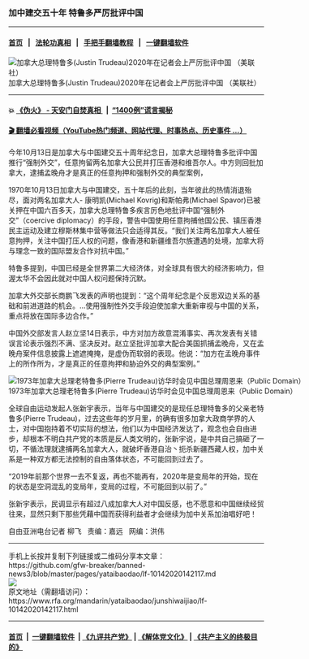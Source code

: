 ### 加中建交五十年   特鲁多严厉批评中国
------------------------

#### [首页](https://github.com/gfw-breaker/banned-news3/blob/master/README.md) &nbsp;&nbsp;|&nbsp;&nbsp; [法轮功真相](https://github.com/begood0513/basic/blob/master/README.md)  &nbsp;&nbsp;|&nbsp;&nbsp; [手把手翻墙教程](https://github.com/gfw-breaker/guides/wiki)  &nbsp;&nbsp;|&nbsp;&nbsp; [一键翻墙软件](https://github.com/gfw-breaker/nogfw/blob/master/README.md)  



<div id="headerimg">
 <img alt="加拿大总理特鲁多(Justin Trudeau)2020年在记者会上严厉批评中国 （美联社）" src="https://www.rfa.org/mandarin/yataibaodao/junshiwaijiao/lf-10142020142117.html/lf1014.jpg/@@images/6ed21e28-43b1-4b5e-9bd5-f280ffdba99f.jpeg" title="加拿大总理特鲁多(Justin Trudeau)2020年在记者会上严厉批评中国 （美联社）"/>
 <div id="headerimgcontents">
  <div id="headerimgcaption">
   <span>
    加拿大总理特鲁多(Justin Trudeau)2020年在记者会上严厉批评中国 （美联社）
   </span>
   <!-- zoomattribute -->
  </div>
  <!-- headerimgcaption -->
 </div>
 <!-- headerimagecontents -->
</div>

<hr/>


#### 💥 [《伪火》 - 天安门自焚真相 ](http://158.247.195.190:10000/videos/blog/weihuo.html)&nbsp; |&nbsp; [“1400例”谎言揭秘  ](http://158.247.195.190:10000/videos/blog/jiexi1400.html)

#### [ 🎬  翻墙必看视频（YouTube热门频道、网站代理、时事热点、历史事件 ...）](https://github.com/gfw-breaker/links/blob/master/banned.md)

<div id="storytext">
 <div>
  <div class="slot_header">
  </div>
 </div>
 <p>
  今年10月13日是加拿大与中国建交五十周年纪念日，加拿大总理特鲁多批评中国推行“强制外交”，任意拘留两名加拿大公民并打压香港和维吾尔人。中方则回批加拿大，逮捕孟晚舟才是真正的任意拘押和强制外交的典型案例，
 </p>
 <p>
  1970年10月13日加拿大与中国建交，五十年后的此刻，当年彼此的热情消退殆尽，面对两名加拿大人- 康明凯(Michael Kovrig)和斯帕弗(Michael Spavor)已被关押在中国六百多天，加拿大总理特鲁多疾言厉色地批评中国“强制外交”（coercive diplomacy）的手段，警告中国使用任意拘捕他国公民、镇压香港民主运动及建立穆斯林集中营等做法只会适得其反。“我们关注两名加拿大人被任意拘押，关注中国打压人权的问题，像香港和新疆维吾尔族遭遇的处境，加拿大将与理念一致的国际盟友合作对抗中国。”
 </p>
 <p>
  特鲁多提到，中国已经是全世界第二大经济体，对全球具有很大的经济影响力，但渥太华不会因此就对中国人权问题保持沉默。
 </p>
 <p>
 </p>
 <p>
 </p>
 <p>
  加拿大外交部长商鹏飞发表的声明也提到：“这个周年纪念是个反思双边关系的基础和前进道路的机会。…使用强制性外交手段迫使加拿大重新审视与中国的关系，重点将放在国际多边合作。”
 </p>
 <p>
  中国外交部发言人赵立坚14日表示，中方对加方故意混淆事实、再次发表有关错误言论表示强烈不满、坚决反对。赵立坚批评加拿大配合美国抓捕孟晚舟，又在孟晚舟案件信息披露上遮遮掩掩，是虚伪而软弱的表现。他说：“加方在孟晚舟事件上的所作所为，才是真正的任意拘押和胁迫外交的典型案例。”
 </p>
 <p>
  <div class="image-inline captioned" style="width:622px;">
   <div style="width:622px;">
    <img alt="1973年加拿大总理老特鲁多(Pierre Trudeau)访华时会见中国总理周恩来（Public Domain）" src="https://www.rfa.org/mandarin/yataibaodao/junshiwaijiao/lf-10142020142117.html/Pic1.jpg" title="1973年加拿大总理老特鲁多(Pierre Trudeau)访华时会见中国总理周恩来（Public Domain）"/>
   </div>
   <div class="image-caption">
    <span style="width:622px;">
     1973年加拿大总理老特鲁多(Pierre Trudeau)访华时会见中国总理周恩来（Public Domain）
    </span>
    <span class="copyright">
    </span>
   </div>
  </div>
 </p>
 <p>
 </p>
 <p>
  全球自由运动发起人张新宇表示，当年与中国建交的是现任总理特鲁多的父亲老特鲁多(Pierre Trudeau)，过去这些年的岁月里，的确有很多加拿大政商学界的人士，对中国抱持着不切实际的想法，他们以为中国经济发达了，观念也会自由进步，却根本不明白共产党的本质是反人类文明的，张新宇说，是中共自己搞砸了一切，不循法理就逮捕两名加拿大人，就破坏香港自治丶扼杀新疆西藏人权，加中关系是一种双方都无法控制的自由落体状态，不可能回到过去了。
 </p>
 <p>
  “2019年前那个世界一去不复返，再也不能再有，2020年是变局年的开始，现在的状态是空洞混乱的变局年，变局的过程，不可能回到以前了。”
 </p>
 <p>
  张新宇表示，民调显示有超过八成加拿大人对中国反感，也不愿意和中国继续经贸往来，显然只剩下那些凭藉中国而获得利益者才会继续为加中关系加油唱好吧！
 </p>
 <p>
 </p>
 <p>
  自由亚洲电台记者 柳飞   责编：嘉远   网编：洪伟
 </p>
</div>

<hr/>
手机上长按并复制下列链接或二维码分享本文章：<br/>
https://github.com/gfw-breaker/banned-news3/blob/master/pages/yataibaodao/lf-10142020142117.md <br/>
<a href='https://github.com/gfw-breaker/banned-news3/blob/master/pages/yataibaodao/lf-10142020142117.md'><img src='https://github.com/gfw-breaker/banned-news3/blob/master/pages/yataibaodao/lf-10142020142117.md.png'/></a> <br/>
原文地址（需翻墙访问）：https://www.rfa.org/mandarin/yataibaodao/junshiwaijiao/lf-10142020142117.html


------------------------
#### [首页](https://github.com/gfw-breaker/banned-news3/blob/master/README.md) &nbsp;|&nbsp; [一键翻墙软件](https://github.com/gfw-breaker/nogfw/blob/master/README.md) &nbsp;| [《九评共产党》](https://github.com/gfw-breaker/9ping.md/blob/master/README.md#九评之一评共产党是什么) | [《解体党文化》](https://github.com/gfw-breaker/jtdwh.md/blob/master/README.md) | [《共产主义的终极目的》](https://github.com/gfw-breaker/gczydzjmd.md/blob/master/README.md)


<img src='http://gfw-breaker.win/banned-news3/pages/yataibaodao/lf-10142020142117.md' width='0px' height='0px'/>